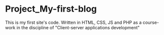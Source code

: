 # Project_My-first-blog
This is my first site's code. Written in HTML, CSS, JS and PHP as a course-work in the discipline of "Client-server applications development"
